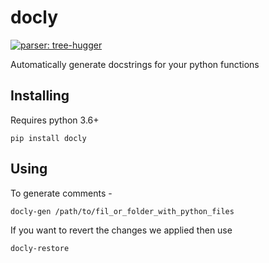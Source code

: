 # docly

[![parser: tree-hugger](https://img.shields.io/badge/parser-tree--hugger-lightgrey)](https://github.com/autosoft-dev/tree-hugger/)

Automatically generate docstrings for your python functions


## Installing

Requires python 3.6+

```
pip install docly
```

## Using

To generate comments - 

```
docly-gen /path/to/fil_or_folder_with_python_files
```

If you want to revert the changes we applied then use

```
docly-restore
```
